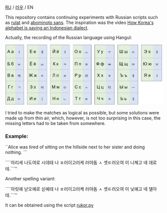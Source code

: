 [RU](https://github.com/dobrosketchkun/rukor/blob/main/README.md) / [러우](https://github.com/dobrosketchkun/rukor/blob/main/README_KR.md) / EN

This repository contains continuing experiments with Russian scripts such as [rulat](https://github.com/dobrosketchkun/rulatwiki) and [abominoto sans](https://github.com/dobrosketchkun/Abominoto-Sans). The inspiration was the video [How Korea's alphabet is saving an Indonesian dialect](https://www.youtube.com/watch?v=0dtTBDEXVYY).

Actually, the recording of the Russian language using Hangul:

![alt text](table.jpg "Title")

I tried to make the matches as logical as possible, but some solutions were made up from thin air, which, however, is not too surprising in this case, the missing letters had to be taken from somewhere.

### Example:

``Alice was tired of sitting on the hillside next to her sister and doing nothing. ```

````아리세 나도여로 시데테 나 ㅍ러이고러케 러야돔 ㅅ 솃ㅌ러오여 이 니쳬고 녜 뎨로테.```''

Another spelling variant:

````아릿예 낟오예로 싣예테 나 ㅍ러이고러켸 러야돔 ㅅ 솃ㅌ러오여 이 닟예고 녜 뎰아테.```''

It can be obtained using the script [rukor.py](https://github.com/dobrosketchkun/rukor/blob/main/rukor.py)
